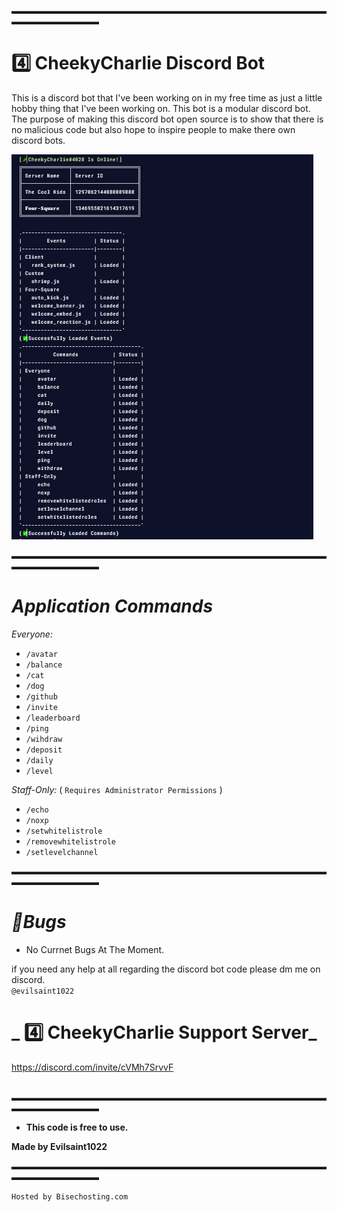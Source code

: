 ▬▬▬▬▬▬▬▬▬▬▬▬▬▬▬▬▬▬▬▬▬▬▬▬▬▬▬▬▬▬▬▬▬▬▬▬▬▬▬▬▬▬▬▬▬▬

# 4️⃣ CheekyCharlie Discord Bot

This is a discord bot that I've been working on in my free time as just a little hobby thing that I've been working on. This bot is a modular discord bot.
The purpose of making this discord bot open source is to show that there is no malicious code but also hope to inspire people to make there own discord bots.

![alt text](./src/Utilities/README.md/Console_Terminal.png)

▬▬▬▬▬▬▬▬▬▬▬▬▬▬▬▬▬▬▬▬▬▬▬▬▬▬▬▬▬▬▬▬▬▬▬▬▬▬▬▬▬▬▬▬▬▬

# _Application Commands_

*Everyone:*

- `/avatar`
- `/balance`
- `/cat`
- `/dog`
- `/github`
- `/invite`
- `/leaderboard`
- `/ping`
- `/wihdraw`
- `/deposit`
- `/daily`
- `/level`

*Staff-Only:* ( `Requires Administrator Permissions` )

- `/echo`
- `/noxp`
- `/setwhitelistrole`
- `/removewhitelistrole`
- `/setlevelchannel`

▬▬▬▬▬▬▬▬▬▬▬▬▬▬▬▬▬▬▬▬▬▬▬▬▬▬▬▬▬▬▬▬▬▬▬▬▬▬▬▬▬▬▬▬▬▬

#  _🐞Bugs_

- No Currnet Bugs At The Moment.

if you need any help at all regarding the discord bot code please dm me on discord.   
`@evilsaint1022`

# _ 4️⃣  CheekyCharlie Support Server_   
https://discord.com/invite/cVMh7SrvvF                             
‎

▬▬▬▬▬▬▬▬▬▬▬▬▬▬▬▬▬▬▬▬▬▬▬▬▬▬▬▬▬▬▬▬▬▬▬▬▬▬▬▬▬▬▬▬▬▬
‎ 

- **This code is free to use.**

**Made by Evilsaint1022**

▬▬▬▬▬▬▬▬▬▬▬▬▬▬▬▬▬▬▬▬▬▬▬▬▬▬▬▬▬▬▬▬▬▬▬▬▬▬▬▬▬▬▬▬▬▬

`Hosted by Bisechosting.com`
